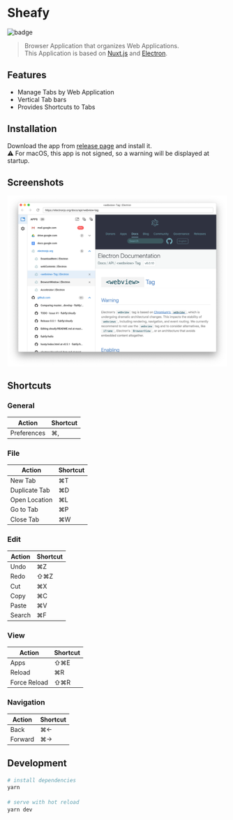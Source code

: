 # Sheafy

![badge](https://github.com/fiahfy/sheafy/workflows/Electron%20CI/badge.svg)

> Browser Application that organizes Web Applications.  
> This Application is based on [Nuxt.js](https://nuxtjs.org/) and [Electron](https://electronjs.org/).

## Features

- Manage Tabs by Web Application
- Vertical Tab bars
- Provides Shortcuts to Tabs

## Installation

Download the app from [release page](https://github.com/fiahfy/sheafy/releases) and install it.  
:warning: For macOS, this app is not signed, so a warning will be displayed at startup.

## Screenshots

![screenshot](.github/img/screenshot1.png)

## Shortcuts

### General

| Action | Shortcut |
|---|---|
| Preferences | ⌘, |

### File

| Action | Shortcut |
|---|---|
| New Tab | ⌘T |
| Duplicate Tab | ⌘D |
| Open Location | ⌘L |
| Go to Tab | ⌘P |
| Close Tab | ⌘W|

### Edit

| Action | Shortcut |
|---|---|
| Undo | ⌘Z |
| Redo | ⇧⌘Z |
| Cut | ⌘X |
| Copy | ⌘C |
| Paste | ⌘V |
| Search | ⌘F |

### View

| Action | Shortcut |
|---|---|
| Apps | ⇧⌘E |
| Reload | ⌘R |
| Force Reload | ⇧⌘R |

### Navigation

| Action | Shortcut |
|---|---|
| Back | ⌘← |
| Forward | ⌘→ |

## Development

```bash
# install dependencies
yarn

# serve with hot reload
yarn dev
```
